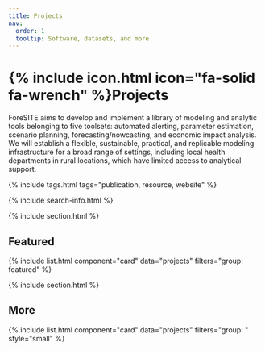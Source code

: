 ```yaml
---
title: Projects
nav:
  order: 1
  tooltip: Software, datasets, and more
---
```


# {% include icon.html icon="fa-solid fa-wrench" %}Projects

ForeSITE aims to develop and implement a library of modeling and analytic tools belonging to five toolsets:
automated alerting, parameter estimation, scenario planning, forecasting/nowcasting, and
economic impact analysis. We will establish a flexible, sustainable, practical, and replicable modeling infrastructure for a
broad range of settings, including local health departments in rural locations, which have limited
access to analytical support.

{% include tags.html tags="publication, resource, website" %}

{% include search-info.html %}

{% include section.html %}

## Featured

{% include list.html component="card" data="projects" filters="group: featured" %}

{% include section.html %}

## More

{% include list.html component="card" data="projects" filters="group: " style="small" %}

